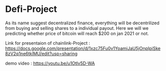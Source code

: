 # Defi-Project

As its name suggest decentralized finance, everything will be decentrilized from buying and selling shares to a individual payout. Here we will we predicting whether price of bitcoin will reach $200 on jan 2021 or not.


Link for presentaion of chainlink-Project : https://docs.google.com/presentation/d/1xzc75Fu0v1YoamiJaU5jOnpIpiSke8zV2q1ne6tklMU/edit?usp=sharing

demo video                                : https://youtu.be/u1Otlv5D-WA
                                    
